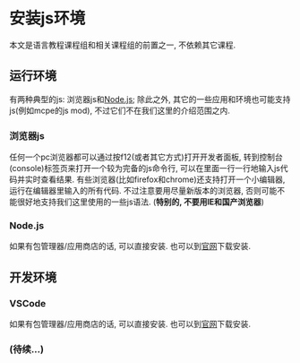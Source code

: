 # 安装js环境

本文是语言教程课程组和相关课程组的前置之一, 不依赖其它课程.

## 运行环境

有两种典型的js: 浏览器js和[Node.js](https://nodejs.org/);
除此之外, 其它的一些应用和环境也可能支持js(例如mcpe的js mod),
不过它们不在我们这里的介绍范围之内.

### 浏览器js

任何一个pc浏览器都可以通过按f12(或者其它方式)打开开发者面板,
转到控制台(console)标签页来打开一个较为完备的js命令行,
可以在里面一行一行地输入js代码并实时查看结果.
有些浏览器(比如firefox和chrome)还支持打开一个小编辑器, 运行在编辑器里输入的所有代码.
不过注意要用尽量新版本的浏览器, 否则可能不能很好地支持我们这里使用的一些js语法.
(**特别的, 不要用IE和国产浏览器**)

### Node.js

如果有包管理器/应用商店的话, 可以直接安装.
也可以到[官网](https://nodejs.org/)下载安装.

## 开发环境

### VSCode

如果有包管理器/应用商店的话, 可以直接安装.
也可以到[官网](https://code.visualstudio.com)下载安装.

### (待续...)


